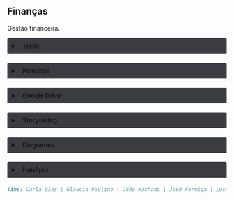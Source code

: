 ## Finanças

Gestão financeira.

<details style="margin-bottom:20px;">
<link rel="stylesheet" href="https://cdnjs.cloudflare.com/ajax/libs/font-awesome/5.15.3/css/all.min.css" integrity="sha512-iBBXm8fW90+nuLcSKlbmrPcLa0OT92xO1BIsZ+ywDWZCvqsWgccV3gFoRBv0z+8dLJgyAHIhR35VZc2oM/gI1w==" crossorigin="anonymous" referrerpolicy="no-referrer" />
<summary style="
    background-color: #3A3C42;
    padding: 10px;
    font-weight: bold;
    border-radius: 4px 4px 0 0;
    cursor:pointer;"
    title="Clique aqui para visualizar conteúdos no Trello"><i class="fab fa-trello" style="color: #2879d0;margin-right:10px;"></i>
    Trello
</summary>
<div style="
    border: 1px solid #3A3C42;
    border-radius: 0 0 4px 4px;
    padding: 15px;">
    <div style="background-color: #c6eafa;
    border-radius: 4px;padding: 15px;margin-bottom:20px;"><a href="https://trello.com/b/mCWgLC4F/fw-entrevista-explorat%C3%B3ria-nasajon" target="_blank">FW - ENTREVISTA EXPLORATÓRIA (NASAJON)</a>       </div>
    <div style="background-color: #c6eafa;
    border-radius: 4px;padding: 15px;margin-bottom:20px;"><a href="https://trello.com/b/8kwOVdFy/fw-agentes-e-problem%C3%A1ticas" target="_blank">FW - AGENTES E PROBLEMÁTICAS</a></div>
    <div style="background-color: #c6eafa;
    border-radius: 4px;padding: 15px;margin-bottom:20px;"><a href="https://trello.com/b/93XkOLaq/fw-ost" target="_blank">FW - OST</a></div>
    <div style="background-color: #c6eafa;
    border-radius: 4px;padding: 15px;"><a href="https://trello.com/b/KyN2R3ht/fw-objetivos" target="_blank">FW - OBJETIVOS</a></div>
</div>
</details>

<details style="margin-bottom:20px;">
<link rel="stylesheet" href="https://cdnjs.cloudflare.com/ajax/libs/font-awesome/5.15.3/css/all.min.css" integrity="sha512-iBBXm8fW90+nuLcSKlbmrPcLa0OT92xO1BIsZ+ywDWZCvqsWgccV3gFoRBv0z+8dLJgyAHIhR35VZc2oM/gI1w==" crossorigin="anonymous" referrerpolicy="no-referrer" />
<summary style="
    background-color: #3A3C42;
    padding: 10px;
    font-weight: bold;
    border-radius: 4px 4px 0 0;
    cursor:pointer;"
    title="Clique aqui para visualizar conteúdos em Planilhas"><i class="fas fa-file-excel" style="color: #2879d0;margin-right:10px;"></i>
    Planilhas
</summary>
<div style="
    border: 1px solid #3A3C42;
    border-radius: 0 0 4px 4px;
    padding: 15px;">
    <div style="background-color: #c6eafa;
    border-radius: 4px;padding: 15px;margin-bottom:20px;"><a href="https://docs.google.com/spreadsheets/d/1V2Xqn731CpAkzokEFqvgqDfsULqyst0edXMHjK5F1j8/edit?usp=sharing" target="_blank">Benchmarking Competitivo</a></div>
    <div style="background-color: #c6eafa;
    border-radius: 4px;padding: 15px;margin-bottom:20px;"><a href="https://docs.google.com/spreadsheets/d/1eN9eyijUvlrDU8S6PoG0j2wnNpvtTJGvlDbInsqfY1I/edit?usp=sharing" target="_blank">Contas a Receber - Processos</a></div>
    <div style="background-color: #c6eafa;
    border-radius: 4px;padding: 15px;margin-bottom:20px;"><a href="https://docs.google.com/spreadsheets/d/1LyOZKR-02iDzYbgwoFl5ypScVdgaZfhosuHz6CzlUFk/edit?usp=sharing" target="_blank">Roadmap automatização de processos</a></div>
    <div style="background-color: #c6eafa;
    border-radius: 4px;padding: 15px;margin-bottom:20px;"><a href="https://docs.google.com/spreadsheets/d/1dgGrq0TPbUTZVR9fvKWWRJdD5Vr_Tt-B9qBJ-1sA9SM/edit?usp=sharing" target="_blank">(Rascunho) Orçamento Joao Machado para  Ana Finanças para Contas a Receber</a></div>
    <div style="background-color: #c6eafa;
    border-radius: 4px;padding: 15px;margin-bottom:20px;"><a href="https://docs.google.com/spreadsheets/d/1DGY9yjRK8Kupc6x3_-UFWlz1P3glJhKjGShGaM6vSBE/edit?usp=sharing" target="_blank">Estrutura básica de contratos (prévia)</a></div>
    <div style="background-color: #c6eafa;
    border-radius: 4px;padding: 15px;"><a href="https://docs.google.com/spreadsheets/d/1OyIEaXnYBtrBsk0-_iv7nMNSqUMuhRjS_lnykJYEEJw/edit?usp=sharing" target="_blank">Estrutura mínima de contratos</a></div>
</div>
</details>

<details style="margin-bottom:20px;">
<link rel="stylesheet" href="https://cdnjs.cloudflare.com/ajax/libs/font-awesome/5.15.3/css/all.min.css" integrity="sha512-iBBXm8fW90+nuLcSKlbmrPcLa0OT92xO1BIsZ+ywDWZCvqsWgccV3gFoRBv0z+8dLJgyAHIhR35VZc2oM/gI1w==" crossorigin="anonymous" referrerpolicy="no-referrer" />
<summary style="
    background-color: #3A3C42;
    padding: 10px;
    font-weight: bold;
    border-radius: 4px 4px 0 0;
    cursor:pointer;"
    title="Clique aqui para visualizar conteúdos no Google Drive"><i class="fab fa-google-drive" style="color: #2879d0;margin-right:10px;"></i>
    Google Drive
</summary>
<div style="
    border: 1px solid #3A3C42;
    border-radius: 0 0 4px 4px;
    padding: 15px;">
    <div style="background-color: #c6eafa;
    border-radius: 4px;padding: 15px;"><a href="https://drive.google.com/drive/folders/1bwY8bSxbs_J-f8Hawr0uno3Q03oQzC-o?usp=sharing" target="_blank">Finanças WEb</a></div>
</div>
</details>

<details style="margin-bottom:20px;">
<link rel="stylesheet" href="https://cdnjs.cloudflare.com/ajax/libs/font-awesome/5.15.3/css/all.min.css" integrity="sha512-iBBXm8fW90+nuLcSKlbmrPcLa0OT92xO1BIsZ+ywDWZCvqsWgccV3gFoRBv0z+8dLJgyAHIhR35VZc2oM/gI1w==" crossorigin="anonymous" referrerpolicy="no-referrer" />
<summary style="
    background-color: #3A3C42;
    padding: 10px;
    font-weight: bold;
    border-radius: 4px 4px 0 0;
    cursor:pointer;"
    title="Clique aqui para visualizar conteúdos de Storytelling"><i class="fas fa-quran" style="color: #2879d0;margin-right:10px;"></i>
    Storytelling
</summary>
<div style="
    border: 1px solid #3A3C42;
    border-radius: 0 0 4px 4px;
    padding: 15px;">
    <div style="background-color: #c6eafa;
    border-radius: 4px;padding: 15px;"><a href="https://docs.google.com/presentation/d/13G99WKjh7TfWKukA9Nly7p2MPVDFQB-4XS4nF68k5QE/edit?usp=sharing" target="_blank">Storytelling - ANA Finanças</a></div>
</div>
</details>

<details style="margin-bottom:20px;">
<link rel="stylesheet" href="https://cdnjs.cloudflare.com/ajax/libs/font-awesome/5.15.3/css/all.min.css" integrity="sha512-iBBXm8fW90+nuLcSKlbmrPcLa0OT92xO1BIsZ+ywDWZCvqsWgccV3gFoRBv0z+8dLJgyAHIhR35VZc2oM/gI1w==" crossorigin="anonymous" referrerpolicy="no-referrer" />
<summary style="
    background-color: #3A3C42;
    padding: 10px;
    font-weight: bold;
    border-radius: 4px 4px 0 0;
    cursor:pointer;"
    title="Clique aqui para visualizar conteúdos dos Diagramas"><i class="fas fa-project-diagram" style="color: #2879d0;margin-right:10px;"></i>
    Diagramas
</summary>
<div style="
    border: 1px solid #3A3C42;
    border-radius: 0 0 4px 4px;
    padding: 15px;">
    <div style="background-color: #c6eafa;
    border-radius: 4px;padding: 15px;margin-bottom:20px;"><a href="https://docs.google.com/document/d/1K-XdUOnlsNTWIHwOn1CavkO1FCXp8-9sA5AzpIpHDsU/edit?usp=sharing" target="_blank">Finanças</a></div>
    <div style="background-color: #c6eafa;
    border-radius: 4px;padding: 15px;margin-bottom:20px;"><a href="https://miro.com/welcomeonboard/MlhadEZMcHBwUGZucjBtRTNkOUFXY0xSRkdFajdlcTczdktlMnY4N3o4N09iazRMVzlpTW1OVm9HM2J6OFBraXwzMDc0NDU3MzU4MDA5Njg2MDc1" target="_blank">FW - Entrevista Exploratória no Miro</a></div>
    <div style="background-color: #c6eafa;
    border-radius: 4px;padding: 15px;margin-bottom:20px;"><a href="https://miro.com/welcomeonboard/UlpmazFoUXM1cFdwRjlnVDBxSXRXOTVUWDNIeVlpTmdnVVo5TWRMRU9Lc2h1UUh5S2IxRndjRmNETTRtVWFDc3wzMDc0NDU3MzU4MDA5Njg2MDc1" target="_blank">FW - Agentes e Problemáticas no Miro</a></div>
    <div style="background-color: #c6eafa;
    border-radius: 4px;padding: 15px;margin-bottom:20px;"><a href="https://miro.com/welcomeonboard/SVFFQkRVZ3dHdVQxdmRCM0kxQk8xdnZOalpucDhueXNuWTZ6dDZ0eWFoTHBMdUlRVDJma0FNNUN3dk5KODVENHwzMDc0NDU3MzU4MDA5Njg2MDc1" target="_blank">ANA - Finanças no Miro</a></div>
</div>
</details>

<details style="margin-bottom:20px;">
<link rel="stylesheet" href="https://cdnjs.cloudflare.com/ajax/libs/font-awesome/5.15.3/css/all.min.css" integrity="sha512-iBBXm8fW90+nuLcSKlbmrPcLa0OT92xO1BIsZ+ywDWZCvqsWgccV3gFoRBv0z+8dLJgyAHIhR35VZc2oM/gI1w==" crossorigin="anonymous" referrerpolicy="no-referrer" />
<summary style="
    background-color: #3A3C42;
    padding: 10px;
    font-weight: bold;
    border-radius: 4px 4px 0 0;
    cursor:pointer;"
    title="Clique aqui para visualizar conteúdos de HubSpot"><i class="fab fa-hubspot" style="color: #2879d0;margin-right:10px;"></i>
    HubSpot
</summary>
<div style="
    border: 1px solid #3A3C42;
    border-radius: 0 0 4px 4px;
    padding: 15px;">
    <div style="background-color: #c6eafa;
    border-radius: 4px;padding: 15px;margin-bottom:20px;"><a href="https://app.hubspot.com/login/" target="_blank">Login HubSpot</a></div>
    <div style="background-color: #c6eafa;
    border-radius: 4px;padding: 15px;"><a href="https://www.hubspot.com/" target="_blank">Site HubSpot</a></div>
</div>
</details>

```markdown
Time: Carla Dias | Glaucia Paulino | João Machado | José Formiga | Lucas Fruncht | Marina Micas | Simone Albado
```
